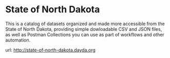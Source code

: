 # State of North Dakota

This is a catalog of datasets organized and made more accessible from the State of North Dakota, providing simple dowloadable CSV and JSON files, as well as Postman Collections you can use as part of workflows and other automation.

url: http://state-of-north-dakota.dayda.org

